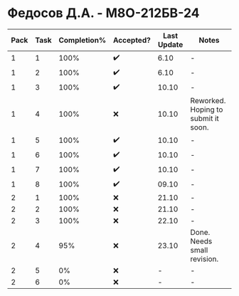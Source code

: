 # Федосов Д.А. - М8О-212БВ-24

| Pack | Task | Completion% | Accepted? | Last Update | Notes |
|---|---|---|---|---|---|
| 1 | 1 | 100% | ✔️ | 6.10 | - |
| 1 | 2 | 100% | ✔️ | 6.10 | - |
| 1 | 3 | 100% | ✔️ | 10.10 | - |
| 1 | 4 | 100% | ❌ | 10.10 | Reworked. Hoping to submit it soon. |
| 1 | 5 | 100% | ✔️ | 10.10 | - |
| 1 | 6 | 100% | ✔️ | 10.10 | - |
| 1 | 7 | 100% | ✔️ | 10.10 | - |
| 1 | 8 | 100% | ✔️ | 09.10 | - |
| 2 | 1 | 100% | ❌ | 21.10 | - |
| 2 | 2 | 100% | ❌ | 21.10 | - |
| 2 | 3 | 100% | ❌ | 22.10 | - |
| 2 | 4 | 95% | ❌ | 23.10 | Done. Needs small revision. |
| 2 | 5 | 0% | ❌ | - | - |
| 2 | 6 | 0% | ❌ | - | - |